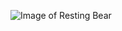 ![Image of Resting Bear](https://i.pinimg.com/originals/fe/7d/0c/fe7d0c6de6f34d914321e18080f21893.jpg)
